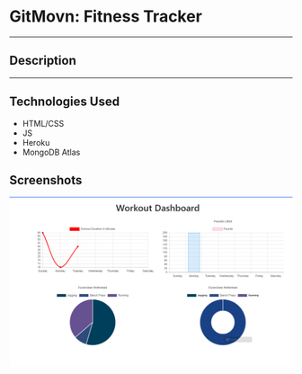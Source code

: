 # GitMovn: Fitness Tracker

---

## Description


---

## Technologies Used
- HTML/CSS
- JS
- Heroku
- MongoDB Atlas

## Screenshots
![Dashboard](img/Dashboard.PNG)